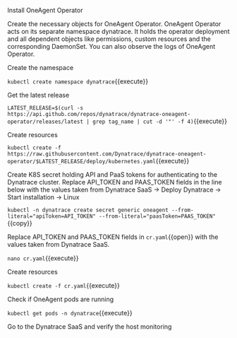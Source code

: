 Install OneAgent Operator 

Create the necessary objects for OneAgent Operator. OneAgent Operator acts on its separate namespace dynatrace. It holds the operator deployment and all dependent objects like permissions, custom resources and the corresponding DaemonSet. You can also observe the logs of OneAgent Operator.

Create the namespace

`kubectl create namespace dynatrace`{{execute}}

Get the latest release

`LATEST_RELEASE=$(curl -s https://api.github.com/repos/dynatrace/dynatrace-oneagent-operator/releases/latest | grep tag_name | cut -d '"' -f 4)`{{execute}}

Create resources

`kubectl create -f https://raw.githubusercontent.com/Dynatrace/dynatrace-oneagent-operator/$LATEST_RELEASE/deploy/kubernetes.yaml`{{execute}}

Create K8S secret holding API and PaaS tokens for authenticating to the Dynatrace cluster. Replace API_TOKEN and PAAS_TOKEN fields in the line below with the values taken from Dynatrace SaaS -> Deploy Dynatrace -> Start installation -> Linux

`kubectl -n dynatrace create secret generic oneagent --from-literal="apiToken=API_TOKEN" --from-literal="paasToken=PAAS_TOKEN"`{{copy}}

Replace API_TOKEN and PAAS_TOKEN fields in `cr.yaml`{{open}} with the values taken from Dynatrace SaaS.

`nano cr.yaml`{{execute}}

Create resources

`kubectl create -f cr.yaml`{{execute}}

Check if OneAgent pods are running

`kubectl get pods -n dynatrace`{{execute}}

Go to the Dynatrace SaaS and verify the host monitoring
